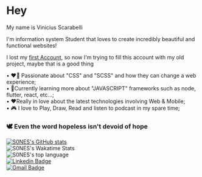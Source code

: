 # Hey 
My name is Vinicius Scarabelli

I'm information system Student that loves to create incredibly beautiful and functional websites!

I lost my [first Account](https://github.com/S0NES-zz), so now I'm trying to fill this account with my old project, maybe that is a good thing

• ❤️‍🔥 Passionate about "CSS" and "SCSS" and how they can change a web experience;
<br/>• 📖Currently learning more about "JAVASCRIPT" frameworks such as node, flutter, react, etc...;
<br/>• ❤️Really in love about the latest technologies involving Web & Mobile;
<br/>• 🎮 I love to Play, Draw, Read and listen to podcast in my spare time;

### 🕊️ Even the word hopeless isn't devoid of hope

[![S0NES's GitHub stats](https://github-readme-stats.vercel.app/api?username=S0NES&theme=tokyonight)](https://github.com/S0NES)
<br/>![S0NES's Wakatime Stats](https://github-readme-stats.vercel.app/api/wakatime?username=S0NES&theme=tokyonight&layout=compact)
<br/>![S0NES's top language](https://github-readme-stats.vercel.app/api/top-langs/?username=S0NES&theme=tokyonight)
<br/>[![Linkedin Badge](https://img.shields.io/badge/Scarabelli-blue?link=http://left&link=https://www.linkedin.com/in/scarabelli/?style=flat&logo=linkedin)](https://www.linkedin.com/in/scarabelli/)
<br/>[![Gmail Badge](https://img.shields.io/badge/-scarabelli.vinicius@gmail.com-FF0033?style=flat&logo=Gmail&logoColor=white&link=mailto:scarabelli.vinicius@gmail.com)](mailto:scarabelli.vinicius@gmail.com)
